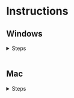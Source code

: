 # Instructions
## Windows
<details>
    <summary>Steps</summary>
    <ol>
        <li>
            Download the zip file<br>
            <img src="./images/download_zip.png" width="250" height="200">
        </li>
        <li>Browse to where you downloaded the zip file</li>
        <li>Extract the zip</li>
        <li>Open the extracted folder</li>
        <li>
            Locate the run.bat file (It will be a Windows Batch file type)<br>
            Double click the file<br>
            <img src="./images/run_batch.png" width="300" height="200">
        </li>
        <li>
            A Command Prompt instance should now appear and the program should load. This may take some time.
        </li>
        <li>
            Depending on if you have Python installed or not, you may see a dialog asking you to allow the python installer to run.<br>
            Click Repair.<br>
            <img src="./images/install_python.png" width="300" height="200">
        </li>
        <li>
            Once the program is loaded, you may be asked to fill out some user information like username, password, etc.
        </li>
        <li>
            Once user data is filled out correctly, the Chrome instance will be created and the bot will run.
        </li>
        <li>
            If at any point you would like to modify your user data, go into the program folder and locate the configure.bat file.<br>
            Double click it to confirm/reset your user data.<br>
            <img src="./images/run_configure.png" width="300" height="200">
        </li>
    </ol>
</details>

<br>

## Mac
<details>
    <summary>Steps</summary>
    <h3 style="color: red;">WARNING: These steps are untested and most likely deprecated!</h4>
    <ol>
        <li>
            Download the zip file<br>
            <img src="./images/download_zip.png" width="250" height="200">
        </li>
        <li>Browse to where you downloaded the zip file</li>
        <li>Double click the zip file</li>
        <li>Open the new folder that was extracted</li>
        <li>Locate the run.sh file (It is a Shell Script file type)</li>
        <li>
            Right-click on the run.sh file > Select Open With > Select Other.
            <br>
            <img src="./images/run_bash_open_with.png" width="400" height="200">
        </li>
        <li>
            In the 'Choose Application' dialog box, set Enable to 'All Applications'<br>
            In the search bar, type 'Terminal'<br>
            The Terminal application should appear at or near the top of the list. Double-click it.<br>
            <img src="./images/run_bash_terminal.png" width="525" height="300">
        </li>
        <li>
            A Terminal instance should now appear and the program should load. This may take some time.<br>
            Once the program is loaded, the Chrome instance will be created and the bot will run.
        </li>
    </ol>
</details>
